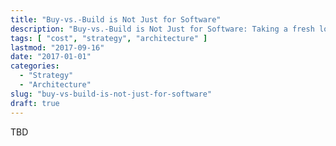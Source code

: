 ```yaml
---
title: "Buy-vs.-Build is Not Just for Software"
description: "Buy-vs.-Build is Not Just for Software: Taking a fresh look at a persistent question"
tags: [ "cost", "strategy", "architecture" ]
lastmod: "2017-09-16"
date: "2017-01-01"
categories:
  - "Strategy"
  - "Architecture"
slug: "buy-vs-build-is-not-just-for-software"
draft: true
---
```

TBD
